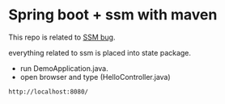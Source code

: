 # Spring boot + ssm with maven

This repo is related to [SSM bug](https://github.com/spring-projects/spring-statemachine/issues/510).

everything related to ssm is placed into state package. 

* run DemoApplication.java.
* open browser and type (HelloController.java)

```
http://localhost:8080/
```

